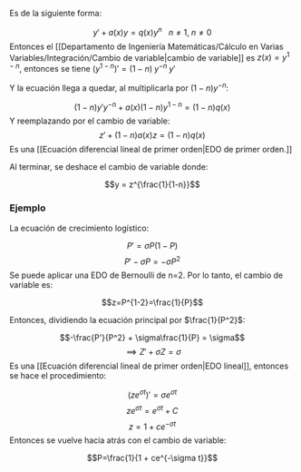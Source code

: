 
Es de la siguiente forma: 

$$y' + a(x)y = q(x)y^n\ \ \ n\neq 1,\; n\neq 0$$ 
Entonces el [[Departamento de Ingeniería Matemáticas/Cálculo en Varias Variables/Integración/Cambio de variable|cambio de variable]] es $z(x)=y^{1-n}$, entonces se tiene $(y^{1-n})' = (1-n)\; y^{-n}\; y'$ 

Y la ecuación llega a quedar, al multiplicarla por $(1-n)y^{-n}$: 

$$(1-n)y'y^{-n} + a(x)(1-n)y^{1-n} = (1-n)q(x)$$ 
Y reemplazando por el cambio de variable: $$z' + (1-n)a(x)z = (1-n)q(x)$$ 
Es una [[Ecuación diferencial lineal de primer orden|EDO de primer orden.]] 

Al terminar, se deshace el cambio de variable donde: 

$$y = z^{\frac{1}{1-n}}$$ 
### Ejemplo 

La ecuación de crecimiento logístico: 

$$P' = \sigma P(1-P)$$
$$P' - \sigma P = -\sigma P^2$$ 
Se puede aplicar una EDO de Bernoulli de n=2. Por lo tanto, el cambio de variable es: 

$$z=P^{1-2}=\frac{1}{P}$$

Entonces, dividiendo la ecuación principal por $\frac{1}{P^2}$: 

$$-\frac{P'}{P^2} + \sigma\frac{1}{P} = \sigma$$ $$\implies Z' + \sigma Z = \sigma$$ 
Es una [[Ecuación diferencial lineal de primer orden|EDO lineal]], entonces se hace el procedimiento: 

$$(ze^{\sigma t})' = \sigma e^{\sigma t}$$ $$ze^{\sigma t} = e^{\sigma t} + C$$
$$z = 1 + ce^{-\sigma t}$$ 
Entonces se vuelve hacia atrás con el cambio de variable:

$$P=\frac{1}{1 + ce^{-\sigma t}}$$ 